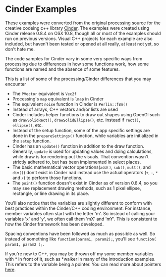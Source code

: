 Cinder Examples
===========================

These examples were converted from the original processing source for the creative codeing c++ library [Cinder](http://www.libCinder.org). The examples were created using Cinder release 0.8.4 on OSX 10.8, though all or most of the examples should run on previous versions. Visual C++ projects for each example are also included, but haven't been tested or opened at all really, at least not yet, so don't hate me.

The code samples for Cinder vary in some very specific ways from processing due to differences in how some functions work, how some functions are named and the absence of some features. 

This is a list of some of the processing/Cinder differences that you may encounter

* The ``PVector`` equivalent is ``Vec2f``
* Processing's ``map`` equivalent is ``lmap`` in Cinder
* The equivalent ``noise`` function in Cinder is ``Perlin::fBm()``
* Instead of arrays, C++ vectors and/or lists are used
* Cinder includes helper functions to draw out shapes using OpenGl such as ``drawSolidRect()``, ``drawSolidEllipse()``, etc. instead if ``rect()``, ``ellipse()``, etc.
* Instead of the setup function, some of the app specific settings are done in the ``prepareSettings()`` function, while variables are initialized in the ``setup`` function.
* Cinder has an ``update()`` function in addition to the draw function. Generally, ``update`` is used for updating values and doing calculations, while draw is for rendering out the visuals. That convention wasn't strictly adhered to, but has been implemented in select places.
* The basic mathematical vector operations(``add()``, ``sub()``, ``mult()``, and ``div()``) don't exist in Cinder nad instead use the actual operators (``+``, ``-``, ``*`` and ``/``) to perform those functions.
* The ``point()`` function doesn't exist in Cinder as of version 0.8.4, so you may see replacement drawing methods, such as 1 pixel ellipse, rectangle, or line drawing in its place.

You'll also notice that the variables are slightly different to conform with best practices within the Cinder/C++ coding environment. For instance, member variables often start with the letter 'm'. So instead of calling your variables 'x' and 'y', we often call them 'mX' and 'mY'. This is consistent to how the Cinder framework has been developed. 

Spacing conventions have been followed as much as possible as well. So instead of something like ``function(param1, param2);``, you'll see ``function( param1, param2 );``.

If you're new to C++, you may be thrown off my some member variables with * in front of it, such as *walker in many of the introduction examples. This refers to the variable being a pointer. You can read more about pointers [here](http://www.cplusplus.com/doc/tutorial/pointers/).